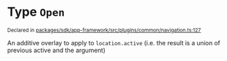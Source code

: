 # Type `Open`
<sub>Declared in [packages/sdk/app-framework/src/plugins/common/navigation.ts:127](https://github.com/dxos/dxos/blob/ce1e5d079/packages/sdk/app-framework/src/plugins/common/navigation.ts#L127)</sub>


An additive overlay to apply to  `location.active`  (i.e. the result is a union of previous active and the argument)



